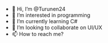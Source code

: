 - 👋 Hi, I’m @Turunen24
- 👀 I’m interested in programming
- 🌱 I’m currently learning C#
- 💞️ I’m looking to collaborate on UI/UX
- 📫 How to reach me?


